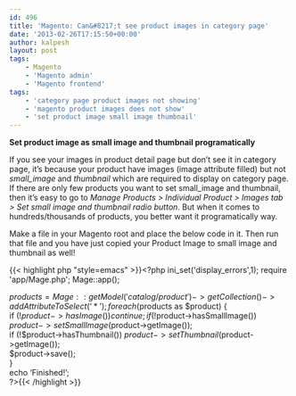 ```yaml
---
id: 496
title: 'Magento: Can&#8217;t see product images in category page'
date: '2013-02-26T17:15:50+00:00'
author: kalpesh
layout: post
tags:
    - Magento
    - 'Magento admin'
    - 'Magento frontend'
tags:
    - 'category page product images not showing'
    - 'magento product images does not show'
    - 'set product image small image thumbnail'
---
```


**Set product image as small image and thumbnail programatically**

If you see your images in product detail page but don’t see it in category page, it’s because your product have images (image attribute filled) but not *small_image* and *thumbnail* which are required to display on category page. If there are only few products you want to set small_image and thumbnail, then it’s easy to go to *Manage Products > Individual Product > Images tab > Set small image and thumbnail radio button*. But when it comes to hundreds/thousands of products, you better want it programatically way.

Make a file in your Magento root and place the below code in it. Then run that file and you have just copied your Product Image to small image and thumbnail as well!

{{< highlight php "style=emacs" >}}<?php ini_set('display_errors',1);
require 'app/Mage.php';
Mage::app();

$products = Mage::getModel('catalog/product')->
getCollection()->addAttributeToSelect(‘*’);  
foreach ($products as $product) {  
 if (!$product->hasImage()) continue;  
 if (!$product->hasSmallImage()) $product->setSmallImage($product->getImage());  
 if (!$product->hasThumbnail()) $product->setThumbnail($product->getImage());  
 $product->save();  
}  
echo ‘Finished!’;  
?>{{< /highlight >}}